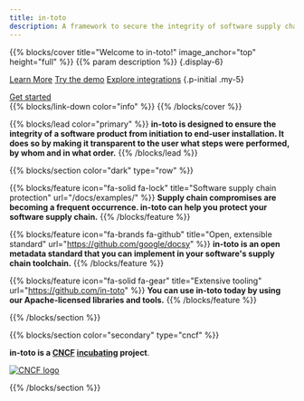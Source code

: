 ```yaml
---
title: in-toto
description: A framework to secure the integrity of software supply chains
---
```


{{% blocks/cover title="Welcome to in-toto!" image_anchor="top" height="full" %}}
{{% param description %}}
{.display-6}

<a class="btn btn-lg btn-primary me-3" href="docs/spec/">Learn More</a>
<a class="btn btn-lg btn-primary me-3" href="https://github.com/in-toto/demo">Try the demo</a>
<a class="btn btn-lg btn-primary" href="https://github.com/in-toto/friends">Explore integrations</a>
{.p-initial .my-5}
<div class="h3 mt-4">
<a class="btn btn-lg btn-secondary" href="docs/get-started/">Get started <i class="fas fa-arrow-right"></i></a>
</div>
{{% blocks/link-down color="info" %}}
{{% /blocks/cover %}}

{{% blocks/lead color="primary" %}}
**in-toto is designed to ensure the integrity of a software product from initiation to end-user installation. It does so by making it transparent to the user what steps were performed, by whom and in what order.**
{{% /blocks/lead %}}

{{% blocks/section color="dark" type="row" %}}

{{% blocks/feature icon="fa-solid fa-lock" title="Software supply chain protection" url="/docs/examples/" %}}
**Supply chain compromises are becoming a frequent occurrence. in-toto can help you protect your software supply chain.**
{{% /blocks/feature %}}

{{% blocks/feature icon="fa-brands fa-github" title="Open, extensible standard" url="https://github.com/google/docsy" %}}
**in-toto is an open metadata standard that you can implement in your software's supply chain toolchain.**
{{% /blocks/feature %}}

{{% blocks/feature icon="fa-solid fa-gear" title="Extensive tooling" url="https://github.com/in-toto" %}}
**You can use in-toto today by using our Apache-licensed libraries and tools.**
{{% /blocks/feature %}}

{{% /blocks/section %}}

{{% blocks/section color="secondary" type="cncf" %}}

**in-toto is a [CNCF][] [incubating][] project**.<br> 

[![CNCF logo][]][cncf]

[cncf]: https://cncf.io
[cncf logo]: /images/cncf-white.svg
[incubating]: https://www.cncf.io/projects/

{{% /blocks/section %}}
